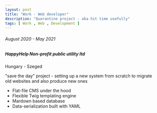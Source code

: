 ```yaml
---
layout: post
title: "Work - Web developer"
description: "Quarantine project - aka hit time usefully"
tags: [ Work , Web , Development ]
---
```


###### August 2020 - May 2021

##### HappyHelp Non-profit public utility ltd

Hungary - Szeged

"save the day" project - setting up a new system from scratch to migrate old websites and also produce new ones

- Flat-file CMS under the hood
- Flexible Twig templating engine
- Mardown based database
- Data-serialization built with YAML